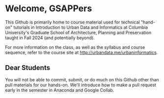 
# Welcome, GSAPPers

This Github is primarily home to course material used for technical "hand-on" tutorials in Introduction to Urban Data and Informatics at Columbia University's Graduate School of Architecture, Planning and Preservation taught in Fall 2024 (and potentially beyond). 

For more information on the class, as well as the syllabus and course sequence, refer to the course site at http://urbandata.me/urbaninformatics. 


## Dear Students

You will not be able to commit, submit, or do much on this Github other than pull materials for our hands-on. We'll introduce how to make a pull request early in the semester in Anaconda and Google Collab. 
